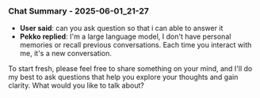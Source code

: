 ### Chat Summary - 2025-06-01_21-27

- **User said**: can you ask question so that i can able to answer it 
- **Pekko replied**: I'm a large language model, I don't have personal memories or recall previous conversations. Each time you interact with me, it's a new conversation.

To start fresh, please feel free to share something on your mind, and I'll do my best to ask questions that help you explore your thoughts and gain clarity. What would you like to talk about?